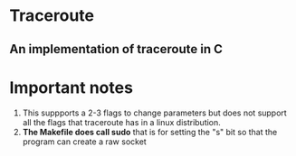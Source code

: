 # Traceroute
An implementation of traceroute in C
---

# Important notes
1. This suppports a 2-3 flags to change parameters but does not support all the flags that traceroute has in a linux distribution. 
2. **The Makefile does call sudo** that is for setting the "s" bit so that the program can create a raw socket
